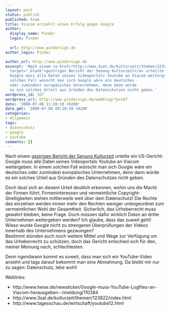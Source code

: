 ```yaml
---
layout: post
status: publish
published: true
title: Viacom erziehlt einen Erfolg gegen Google
author:
  display_name: Pindar
  login: Pindar
  
  url: http://www.pindarsign.de
author_login: Pindar

author_url: http://www.pindarsign.de
excerpt: 'Nach einem <a href="http://www.3sat.de/kulturzeit/themen/123822/index.html"
  target="_blank">gestrigen Bericht der Senung Kulturzeit</a> urteilte ein US-Gericht:
  Google muss alle Daten seines Videoportals Youtube an Viacom weitergeben. In einem
  solchen Fall wünscht man sich Google wäre ein deutsches
  oder zumindest europäisches Unternehmen, denn dann würde
  es ein solches Urteil aus Gründen des Datenschutzes nicht geben.'
wordpress_id: 167
wordpress_url: http://www.pindarsign.de/webblog/?p=167
date: '2008-07-08 11:20:10 +0200'
date_gmt: '2008-07-08 09:20:10 +0200'
categories:
- Allgemein
tags:
- datenschutz
- google
- youtube
comments: []
---
```

<p>Nach einem <a href="http://www.3sat.de/kulturzeit/themen/123822/index.html" target="_blank">gestrigen Bericht der Senung Kulturzeit</a> urteilte ein US-Gericht: Google muss alle Daten seines Videoportals Youtube an Viacom weitergeben. In einem solchen Fall wünscht man sich Google wäre ein deutsches oder zumindest europäisches Unternehmen, denn dann würde es ein solches Urteil aus Gründen des Datenschutzes nicht geben.<a id="more"></a><a id="more-167"></a></p>
<p>Doch lässt sich an diesem Urteil deutlich erkennen, wohin uns die Macht der Firmen führt. Firmeninteressen und vermeintliche Copyright-Streitigkeiten stehen mittlerweile weit über dem Datenschutz! Die Rechte des einzelnen werden immer mehr den Rechten weniger untergeordnet zum vermeintlichen Wohl der Gesamtheit. Sicherlich, das Urheberrecht muss gewahrt bleiben, keine Frage. Doch müssen dafür wirklich Daten an dritte Unternehmen weitergeben werden? Ich glaube, dass das zuweit geht! Wieso wurde Google nicht zu strengeren Überprüfungen der Videos innerhalb des Unternehmens gezwungen?<br />
Bestimmt stünden auch noch weitere Mittel und Wege zur Verfügung um das Urheberrecht zu schützen, doch das Gericht entschied sich für den, meiner Meinung nach, schlechtesten.</p>
<p>Denn irgendwann kommt es soweit, dass man sich ein YouTube-Video ansieht und tags darauf bekommt man eine Abmahnung. Da bleibt mir nur zu sagen: Datenschutz, lebe wohl!</p>
<p>Weblinks:</p>
<ul>
<li>http://www.heise.de/newsticker/Google-muss-YouTube-Logfiles-an-Viacom-herausgeben--/meldung/110384</li>
<li>http://www.3sat.de/kulturzeit/themen/123822/index.html</li>
<li>http://www.tagesschau.de/wirtschaft/youtube12.html</li><br />
</ul></p>

